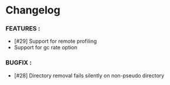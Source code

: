 # Changelog

### FEATURES :
- [#29] Support for remote profiling
- Support for gc rate option

### BUGFIX :
- [#28] Directory removal fails silently on non-pseudo directory
